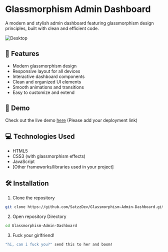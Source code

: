 # Glassmorphism Admin Dashboard

A modern and stylish admin dashboard featuring glassmorphism design principles, built with clean and efficient code.

![Desktop](https://github.com/user-attachments/assets/2addbab0-7d35-4ac1-8b7a-13a8a7a8cdee)

## 🌟 Features

- Modern glassmorphism design
- Responsive layout for all devices
- Interactive dashboard components
- Clean and organized UI elements
- Smooth animations and transitions
- Easy to customize and extend

## 🚀 Demo

Check out the live demo [here](#) (Please add your deployment link)

## 💻 Technologies Used

- HTML5
- CSS3 (with glassmorphism effects)
- JavaScript
- [Other frameworks/libraries used in your project]

## 🛠️ Installation

1. Clone the repository
```bash
git clone https://github.com/SatzzDev/Glassmorphism-Admin-Dashboard.git
```
2. Open repository Directory
```bash
cd Glassmorphism-Admin-Dashboard
```
3. Fuck your girlfriend!
```bash
"hi, can i fuck you?" send this to her and boom!
```
